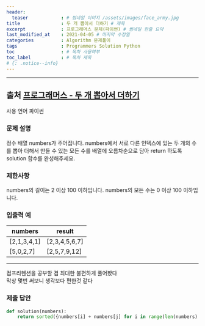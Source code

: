 ```yaml
---
header:
  teaser            : # 썸네일 이미지 /assets/images/face_army.jpg
title               : 두 개 뽑아서 더하기 # 제목
excerpt             : 프로그래머스 문제(파이썬) # 썸네일 한줄 요약
last_modified_at    : 2021-04-05 # 마지막 수정일
categories          : Algorithm 문제풀이
tags                : Programmers Solution Python
toc                 : # 목차 사용여부
toc_label           : # 목차 제목
# {: .notice--info}
---
```


---
## 출처 [프로그래머스 - 두 개 뽑아서 더하기](https://programmers.co.kr/learn/courses/30/lessons/68644)

사용 언어 파이썬

### 문제 설명
정수 배열 numbers가 주어집니다. numbers에서 서로 다른 인덱스에 있는 두 개의 수를 뽑아 더해서 만들 수 있는 모든 수를 배열에 오름차순으로 담아 return 하도록 solution 함수를 완성해주세요.

### 제한사항
numbers의 길이는 2 이상 100 이하입니다.
numbers의 모든 수는 0 이상 100 이하입니다.

### 입출력 예

| numbers     | result        |
| ----------- | ------------- |
| [2,1,3,4,1] | [2,3,4,5,6,7] |
| [5,0,2,7]   | [2,5,7,9,12]  |

---

컴프리헨션을 공부할 겸 최대한 불편하게 풀어봤다  
막상 몇번 써보니 생각보다 편한것 같다

### 제출 답안

```py
def solution(numbers):
    return sorted({numbers[i] + numbers[j] for i in range(len(numbers) - 1) for j in range(i + 1, len(numbers))})
```